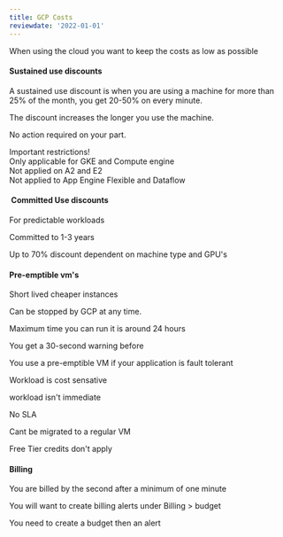 ```yaml
---
title: GCP Costs
reviewdate: '2022-01-01'
---
```


<p id="bkmrk-when-using-the-cloud">When using the cloud you want to keep the costs as low as possible</p>
<h4 id="bkmrk-sustained-use-discou">Sustained use discounts </h4>
<p id="bkmrk-a-sustained-use-disc">A sustained use discount is when you are using a machine for more than 25% of the month, you get 20-50% on every minute.</p>
<p id="bkmrk-the-discount-increas">The discount increases the longer you use the machine.</p>
<p id="bkmrk-no-action-required-o">No action required on your part.</p>
<p id="bkmrk-important-restrictio">Important restrictions! <br>Only applicable for GKE and Compute engine<br>Not applied on A2 and E2<br>Not applied to App Engine Flexible and Dataflow </p>
<h4 id="bkmrk-%C2%A0committed-use-disco"> Committed Use discounts </h4>
<p id="bkmrk-for-predictable-work">For predictable workloads</p>
<p id="bkmrk-committed-to-1-3-yea">Committed to 1-3 years</p>
<p id="bkmrk-up-to-70%25-discount-d">Up to 70% discount dependent on machine type and GPU's </p>
<h4 id="bkmrk-pre-emptible-vm%27s">Pre-emptible vm's</h4>
<p id="bkmrk-short-lived-cheaper-">Short lived cheaper instances </p>
<p id="bkmrk-can-be-stopped-by-gc">Can be stopped by GCP at any time.</p>
<p id="bkmrk-maximum-time-you-can">Maximum time you can run it is around 24 hours</p>
<p id="bkmrk-you-get-a-30-second-">You get a 30-second warning before</p>
<p id="bkmrk-you-use-a-pre-emptib">You use a pre-emptible VM if your application is fault tolerant</p>
<p id="bkmrk-workload-is-cost-sen">Workload is cost sensative</p>
<p id="bkmrk-workload-isn%27t-immed">workload isn't immediate </p>
<p id="bkmrk-no-sla">No SLA</p>
<p id="bkmrk-cant-be-migrated-to-">Cant be migrated to a regular VM</p>
<p id="bkmrk-free-tier-credits-do">Free Tier credits don't apply </p>
<h4 id="bkmrk-billing">Billing</h4>
<p id="bkmrk-you-are-billed-by-th">You are billed by the second after a minimum of one minute</p>
<p id="bkmrk-you-will-want-to-cre">You will want to create billing alerts under Billing &gt; budget </p>
<p id="bkmrk-you-need-to-create-a">You need to create a budget then an alert</p>
<p id="bkmrk-%C2%A0"> </p>
<p id="bkmrk-%C2%A0-0"> </p>
<p id="bkmrk-%C2%A0-1"> </p>